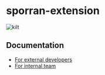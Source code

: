 # sporran-extension

![kilt](https://user-images.githubusercontent.com/1248214/110625865-49edbe00-81a0-11eb-9393-596c6a1f8eba.png)

## Documentation

- [For external developers](./docs/external.md)
- [For internal team](./docs/internal.md)
